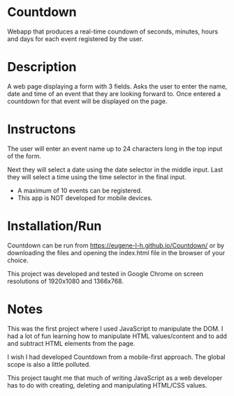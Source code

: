 # Countdown
Webapp that produces a real-time coundown of seconds, minutes, hours and days for each
event registered by the user.

# Description
A web page displaying a form with 3 fields. Asks the user to enter the name,
date and time of an event that they are looking forward to. Once entered a
countdown for that event will be displayed on the page.

# Instructons
The user will enter an event name up to 24 characters long in the top input of
the form.

Next they will select a date using the date selector in the middle input. Last
they will select a time using the time selector in the final input.

- A maximum of 10 events can be registered.
- This app is NOT developed for mobile devices.

# Installation/Run
Countdown can be run from https://eugene-l-h.github.io/Countdown/ or by
downloading the files and opening the index.html file in the browser of your
choice. 

This project was developed and tested in Google Chrome on screen resolutions of
1920x1080 and 1366x768. 

# Notes
This was the first project where I used JavaScript to manipulate the DOM. I had a
lot of fun learning how to manipulate HTML values/content and to add and
subtract HTML elements from the page.

I wish I had developed Countdown from a mobile-first approach. The global scope
is also a little polluted.

This project taught me that much of writing JavaScript as a web developer has to do
with creating, deleting and manipulating HTML/CSS values.
